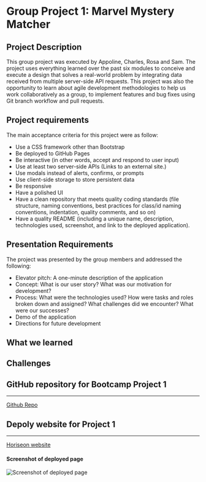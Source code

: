 # Group Project 1: Marvel Mystery Matcher

## Project Description

This group project was executed by Appoline, Charles, Rosa and Sam.
The project uses everything learned over the past six modules to conceive and execute a design that solves a real-world problem by integrating data received from multiple server-side API requests. This project was also the opportunity to learn about agile development methodologies to help us work collaboratively as a group, to implement features and bug fixes using Git branch workflow and pull requests.

## Project requirements

The main acceptance criteria for this project were as follow:

- Use a CSS framework other than Bootstrap
- Be deployed to GitHub Pages
- Be interactive (in other words, accept and respond to user input)
- Use at least two server-side APIs (Links to an external site.)
- Use modals instead of alerts, confirms, or prompts
- Use client-side storage to store persistent data
- Be responsive
- Have a polished UI
- Have a clean repository that meets quality coding standards (file structure, naming conventions, best practices for class/id naming conventions, indentation, quality comments, and so on)
- Have a quality README (including a unique name, description, technologies used, screenshot, and link to the deployed application).

## Presentation Requirements

The project was presented by the group members and addressed the following:

- Elevator pitch: A one-minute description of the application
- Concept: What is our user story? What was our motivation for development?
- Process: What were the technologies used? How were tasks and roles broken down and assigned? What challenges did we encounter? What were our successes?
- Demo of the application
- Directions for future development

## What we learned

## Challenges

## GitHub repository for Bootcamp Project 1
---
[Github Repo](https://github.com/RFox01/Group-4-Project-1)

## Depoly website for Project 1
---
[Horiseon website](https://rfox01.github.io/Group-4-Project-1/)

#### Screenshot of deployed page

![Screenshot of deployed page]()
